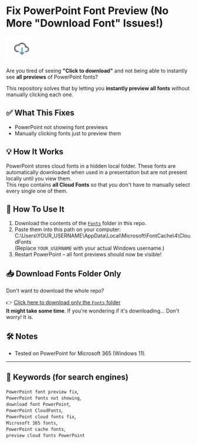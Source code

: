# Fix PowerPoint Font Preview (No More "Download Font" Issues!)  

![PowerPoint font preview issue](assets/preview.png)  

Are you tired of seeing **"Click to download"** and not being able to instantly see **all previews** of PowerPoint fonts?  

This repository solves that by letting you **instantly preview all fonts** without manually clicking each one.  

## ✅ What This Fixes

- PowerPoint not showing font previews  
- Manually clicking fonts just to preview them  

## 💡 How It Works

PowerPoint stores cloud fonts in a hidden local folder. These fonts are automatically downloaded when used in a presentation but are not present locally until you view them.  
This repo contains **all Cloud Fonts** so that you don't have to manually select every single one of them.  

## 📁 How To Use It

1. Download the contents of the [`Fonts`](./Fonts) folder in this repo.  
2. Paste them into this path on your computer:  
   C:\Users\YOUR_USERNAME\AppData\Local\Microsoft\FontCache\4\CloudFonts  
   (Replace `YOUR_USERNAME` with your actual Windows username.)  
3. Restart PowerPoint – all font previews should now be visible!  

## 📥 Download Fonts Folder Only  

Don't want to download the whole repo?  

👉 [Click here to download only the `Fonts` folder](https://download-directory.github.io/?url=https://github.com/LeoAlb208/PowerPoint-Font-Preview-Fix/tree/main/Fonts)  
**It might take some time**. If you're wondering if it's downloading... Don't worry! It is.  

## 🛠️ Notes  

- Tested on PowerPoint for Microsoft 365 (Windows 11).  

---

## 🔗 Keywords (for search engines)  

`PowerPoint font preview fix`,  
`PowerPoint fonts not showing`,  
`download font PowerPoint`,  
`PowerPoint CloudFonts`,  
`PowerPoint cloud fonts fix`,  
`Microsoft 365 fonts`,  
`PowerPoint cache fonts`,  
`preview cloud fonts PowerPoint`
